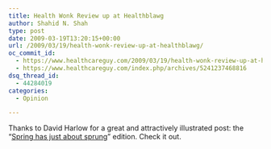 ```yaml
---
title: Health Wonk Review up at Healthblawg
author: Shahid N. Shah
type: post
date: 2009-03-19T13:20:15+00:00
url: /2009/03/19/health-wonk-review-up-at-healthblawg/
oc_commit_id:
  - https://www.healthcareguy.com/2009/03/19/health-wonk-review-up-at-healthblawg/1478770468
  - https://www.healthcareguy.com/index.php/archives/5241237468816
dsq_thread_id:
  - 44284019
categories:
  - Opinion

---
```

Thanks to David Harlow for a great and attractively illustrated post: the “<a href="http://healthblawg.typepad.com/healthblawg/2009/03/health-wonk-review.html" target="_blank">Spring has just about sprung</a>” edition. Check it out.
